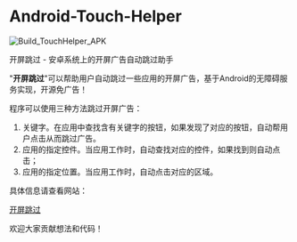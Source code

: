# Android-Touch-Helper

![Build_TouchHelper_APK](https://github.com/zfdang/Android-Touch-Helper/workflows/Build_TouchHelper_APK/badge.svg)


开屏跳过 - 安卓系统上的开屏广告自动跳过助手

"**开屏跳过**"可以帮助用户自动跳过一些应用的开屏广告，基于Android的无障碍服务实现，开源免广告！

程序可以使用三种方法跳过开屏广告：

1. 关键字。在应用中查找含有关键字的按钮，如果发现了对应的按钮，自动帮用户点击从而跳过广告。
2. 应用的指定控件。当应用工作时，自动查找对应的控件，如果找到则自动点击；
3. 应用的指定位置。当应用工作时，自动点击对应的区域。

具体信息请查看网站：

[开屏跳过](http://TouchHelper.zfdang.com)

欢迎大家贡献想法和代码！





